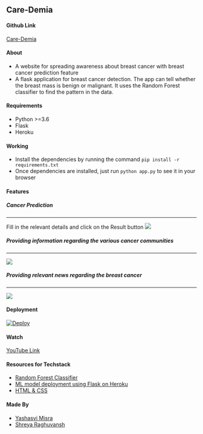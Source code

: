## Care-Demia

#### Github Link

[Care-Demia](https://github.com/yashasvimisra2798/Care-Demia)

#### About

* A website for spreading awareness about breast cancer with breast cancer prediction feature
* A flask application for breast cancer detection. The app can tell whether the breast mass is benign or malignant. It uses the Random Forest 
  classifier to find the pattern in the data.

#### Requirements

* Python >=3.6
* Flask
* Heroku

#### Working 

* Install the dependencies by running the command `pip install -r requirements.txt`
* Once dependencies are installed, just run `python app.py` to see it in your browser

#### Features 

##### Cancer Prediction #####
----------------------------------------------------------------------------------------
Fill in the relevant details and click on the Result button
<img src=https://github.com/yashasvimisra2798/Care-Demia/blob/main/images/form.PNG>


##### Providing information regarding the various cancer communities #####
----------------------------------------------------------------------------------------
<img src= https://github.com/yashasvimisra2798/Care-Demia/blob/main/images/Community.PNG>


##### Providing relevant news regarding the breast cancer #####
----------------------------------------------------------------------------------------
<img src= https://github.com/yashasvimisra2798/Care-Demia/blob/main/images/News.PNG>



#### Deployment ####

[![Deploy](https://www.herokucdn.com/deploy/button.svg)](https://heroku.com/deploy)


#### Watch ####

[YouTube Link](https://www.youtube.com/watch?v=lZpyHGi9gLI&feature=emb_title)


#### Resources for Techstack ####

* [Random Forest Classifier](https://towardsdatascience.com/understanding-random-forest-58381e0602d2)
* [ML model deployment using Flask on Heroku](https://towardsdatascience.com/create-an-api-to-deploy-machine-learning-models-using-flask-and-heroku-67a011800c50)
* [HTML & CSS](https://www.w3schools.com/html/html_css.asp)


#### Made By #####

* [Yashasvi Misra](https://github.com/yashasvimisra2798)
* [Shreya Raghuvansh](https://github.com/Shreya17r)

